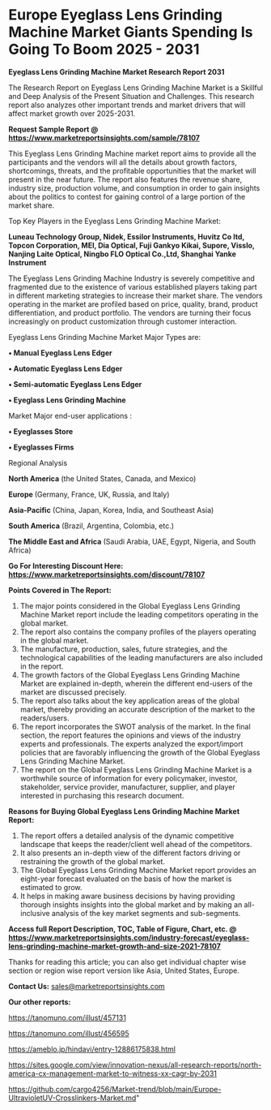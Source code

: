 # Europe Eyeglass Lens Grinding Machine Market Giants Spending Is Going To Boom 2025 - 2031

<strong>Eyeglass Lens Grinding Machine Market Research Report 2031</strong>

The Research Report on Eyeglass Lens Grinding Machine Market is a Skillful and Deep Analysis of the Present Situation and Challenges. This research report also analyzes other important trends and market drivers that will affect market growth over 2025-2031.

<strong>Request Sample Report @ <a href=https://www.marketreportsinsights.com/sample/78107>https://www.marketreportsinsights.com/sample/78107</a></strong>

This Eyeglass Lens Grinding Machine market report aims to provide all the participants and the vendors will all the details about growth factors, shortcomings, threats, and the profitable opportunities that the market will present in the near future. The report also features the revenue share, industry size, production volume, and consumption in order to gain insights about the politics to contest for gaining control of a large portion of the market share.

Top Key Players in the Eyeglass Lens Grinding Machine Market:

<strong>Luneau Technology Group, Nidek, Essilor Instruments, Huvitz Co ltd, Topcon Corporation, MEI, Dia Optical, Fuji Gankyo Kikai, Supore, Visslo, Nanjing Laite Optical, Ningbo FLO Optical Co.,Ltd, Shanghai Yanke Instrument</strong>

The Eyeglass Lens Grinding Machine Industry is severely competitive and fragmented due to the existence of various established players taking part in different marketing strategies to increase their market share. The vendors operating in the market are profiled based on price, quality, brand, product differentiation, and product portfolio. The vendors are turning their focus increasingly on product customization through customer interaction.

Eyeglass Lens Grinding Machine Market Major Types are:

<strong>• Manual Eyeglass Lens Edger

• Automatic Eyeglass Lens Edger

• Semi-automatic Eyeglass Lens Edger

• Eyeglass Lens Grinding Machine</strong>

Market Major end-user applications :

<strong>• Eyeglasses Store

• Eyeglasses Firms</strong>

Regional Analysis

</u><strong><b>North America</b></strong> (the United States, Canada, and Mexico)

<strong><b>Europe </b></strong>(Germany, France, UK, Russia, and Italy)

<strong><b>Asia-Pacific</b></strong> (China, Japan, Korea, India, and Southeast Asia)

<strong><b>South America</b></strong> (Brazil, Argentina, Colombia, etc.)

<strong><b>The Middle East and Africa</b></strong> (Saudi Arabia, UAE, Egypt, Nigeria, and South Africa)

<strong>Go For Interesting Discount Here: <a href=https://www.marketreportsinsights.com/discount/78107>https://www.marketreportsinsights.com/discount/78107</a></strong>

<strong>Points Covered in The Report:</strong>
<ol>
  <li>The major points considered in the Global Eyeglass Lens Grinding Machine Market report include the leading competitors operating in the global market.</li>
  <li>The report also contains the company profiles of the players operating in the global market.</li>
  <li>The manufacture, production, sales, future strategies, and the technological capabilities of the leading manufacturers are also included in the report.</li>
  <li>The growth factors of the Global Eyeglass Lens Grinding Machine Market are explained in-depth, wherein the different end-users of the market are discussed precisely.</li>
  <li>The report also talks about the key application areas of the global market, thereby providing an accurate description of the market to the readers/users.</li>
  <li>The report incorporates the SWOT analysis of the market. In the final section, the report features the opinions and views of the industry experts and professionals. The experts analyzed the export/import policies that are favorably influencing the growth of the Global Eyeglass Lens Grinding Machine Market.</li>
  <li>The report on the Global Eyeglass Lens Grinding Machine Market is a worthwhile source of information for every policymaker, investor, stakeholder, service provider, manufacturer, supplier, and player interested in purchasing this research document.</li>
</ol>
<strong>Reasons for Buying Global Eyeglass Lens Grinding Machine Market Report:</strong>

<ol>
  <li>The report offers a detailed analysis of the dynamic competitive landscape that keeps the reader/client well ahead of the competitors.</li>
  <li>It also presents an in-depth view of the different factors driving or restraining the growth of the global market.</li>
  <li>The Global Eyeglass Lens Grinding Machine Market report provides an eight-year forecast evaluated on the basis of how the market is estimated to grow.</li>
  <li>It helps in making aware business decisions by having providing thorough insights insights into the global market and by making an all-inclusive analysis of the key market segments and sub-segments.</li>
</ol>
<strong>Access full Report Description, TOC, Table of Figure, Chart, etc. @ <a href=https://www.marketreportsinsights.com/industry-forecast/eyeglass-lens-grinding-machine-market-growth-and-size-2021-78107>https://www.marketreportsinsights.com/industry-forecast/eyeglass-lens-grinding-machine-market-growth-and-size-2021-78107</a></strong>


Thanks for reading this article; you can also get individual chapter wise section or region wise report version like Asia, United States, Europe.

<strong>Contact Us:</strong>
sales@marketreportsinsights.com

<strong>Our other reports:</strong>

<a href=https://tanomuno.com/illust/457131>https://tanomuno.com/illust/457131</a>

<a href=https://tanomuno.com/illust/456595>https://tanomuno.com/illust/456595</a>

<a href=https://ameblo.jp/hindavi/entry-12886175838.html>https://ameblo.jp/hindavi/entry-12886175838.html</a>

<a href=https://sites.google.com/view/innovation-nexus/all-research-reports/north-america-cx-management-market-to-witness-xx-cagr-by-2031>https://sites.google.com/view/innovation-nexus/all-research-reports/north-america-cx-management-market-to-witness-xx-cagr-by-2031</a>

<a href=https://github.com/cargo4256/Market-trend/blob/main/Europe-UltravioletUV-Crosslinkers-Market.md>https://github.com/cargo4256/Market-trend/blob/main/Europe-UltravioletUV-Crosslinkers-Market.md</a>"
